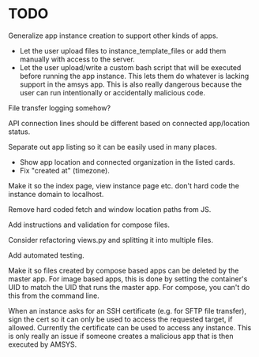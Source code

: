 # TODO

Generalize app instance creation to support other kinds of apps.
- Let the user upload files to instance_template_files or add them manually
  with access to the server.
- Let the user upload/write a custom bash script that will be executed before running
  the app instance. This lets them do whatever is lacking support in the amsys app.
  This is also really dangerous because the user can run intentionally or accidentally
  malicious code.

File transfer logging somehow?

API connection lines should be different based on connected app/location status.

Separate out app listing so it can be easily used in many places.
- Show app location and connected organization in the listed cards.
- Fix "created at" (timezone).

Make it so the index page, view instance page etc. don't hard code the instance domain
to localhost.

Remove hard coded fetch and window location paths from JS.

Add instructions and validation for compose files.

Consider refactoring views.py and splitting it into multiple files.

Add automated testing.

Make it so files created by compose based apps can be deleted by the master app.
For image based apps, this is done by setting the container's UID to match the UID
that runs the master app. For compose, you can't do this from the command line.

When an instance asks for an SSH certificate (e.g. for SFTP file transfer),
sign the cert so it can only be used to access the requested target, if allowed.
Currently the certificate can be used to access any instance. This is only really
an issue if someone creates a malicious app that is then executed by AMSYS.
